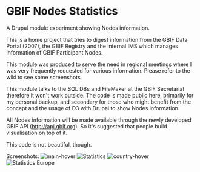 GBIF Nodes Statistics
==========

A Drupal module experiment showing Nodes information.

This is a home project that tries to digest information from the GBIF Data Portal (2007), the GBIF Registry and the internal IMS which manages information of GBIF Participant Nodes.

This module was produced to serve the need in regional meetings where I was very frequently requested for various information. Please refer to the wiki to see some screenshots.

This module talks to the SQL DBs and FileMaker at the GBIF Secretariat therefore it won't work outside. The code is made public here, primarily for my personal backup, and secondary for those who might benefit from the concept and the usage of D3 with Drupal to show Nodes information.

All Nodes information will be made available through the newly developed GBIF API (http://api.gbif.org). So it's suggested that people build visualisation on top of it.

This code is not beautiful, though.

Screenshots:
![main-hover](https://user-images.githubusercontent.com/637631/131948363-b94a1288-df78-42b7-b972-8babeb403f91.png)
![Statistics](https://user-images.githubusercontent.com/637631/131948402-f2fceae8-e84f-4918-b9ad-b148e55ba7da.png)
![country-hover](https://user-images.githubusercontent.com/637631/131948426-00076ae2-2b4f-43cf-bc22-47d08e8db3e8.png)
![Statistics Europe](https://user-images.githubusercontent.com/637631/131948445-76116b48-413b-4446-954d-7a673ab6c734.png)
